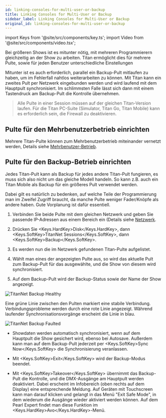 ```yaml
---
id: linking-consoles-for-multi-user-or-backup
title: Linking Consoles for Multi-User or Backup
sidebar_label: Linking Consoles for Multi-User or Backup
original_id: linking-consoles-for-multi-user-or-backup
---
```


import Keys from '@site/src/components/key.ts';
import Video from '@site/src/components/video.tsx';

Bei größeren Shows ist es mitunter nötig, mit mehreren Programmierern
gleichzeitig an der Show zu arbeiten. Titan ermöglicht dies für mehrere
Pulte, sowie für jeden Benutzer unterschiedliche Einstellungen

Mitunter ist es auch erforderlich, parallel ein Backup-Pult mitlaufen zu
haben, um im Fehlerfall nahtlos weiterarbeiten zu können. Mit Titan kann
ein zweites Pult per Netzwerk eingebunden werden und wird laufend mit
dem Hauptpult synchronisiert. Im schlimmsten Falle lässt sich dann mit
einem Tastendruck am Backup-Pult die Kontrolle übernehmen.

>	Alle Pulte in einer Session müssen auf der gleichen Titan-Version 
	laufen. Für die Titan PC-Suite (Simulator, Titan Go, Titan Mobile) 
	kann es erforderlich sein, die Firewall zu deaktivieren.

Pulte für den Mehrbenutzerbetrieb einrichten
--------------------------------------------

Mehrere Titan-Pulte können zum Mehrbenutzerbetrieb miteinander vernetzt
werden, Details siehe [Mehrbenutzer-Betrieb](../titan-basics/multi-user-operation.md).

Pulte für den Backup-Betrieb einrichten
---------------------------------------

Jedes Titan-Pult kann als Backup für jedes andere Titan-Pult fungieren,
es muss sich also nicht um das gleiche Modell handeln. So kann z.B. auch
ein Titan Mobile als Backup für ein größeres Pult verwendet werden.

Dabei gilt es natürlich zu bedenken, auf welche Teile der Programmierung
man im Zweifel Zugriff braucht, da manche Pulte weniger Fader/Knöpfe als
andere haben. Gute Vorplanung ist dafür essentiell.

1.	Verbinden Sie beide Pulte mit dem gleichen Netzwerk und geben Sie
    passende IP-Adressen aus einem Bereich ein (Details siehe [Netzwerk](../networking.md).

2.	Drücken Sie <Keys.HardKey>Disk</Keys.HardKey>, dann <Keys.SoftKey>TitanNet Sessions</Keys.SoftKey>, dann <Keys.SoftKey>Backup</Keys.SoftKey>.

3.	Es werden nun die im Netzwerk gefundenen Titan-Pulte aufgelistet.

4.  Wählt man eines der angezeigten Pulte aus, so wird das aktuelle Pult
    zum Backup-Pult für das ausgewählte, und die Show von diesem wird
    synchronisiert.

5.  Auf dem Backup-Pult wird der Backup-Status sowie der Name der Show
    angezeigt.

![TitanNet Backup Healthy](/docs/images/TitanNet-Backup-Healthy.png)

Eine grüne Linie zwischen den Pulten markiert eine stabile Verbindung.
Verbindungsprobleme werden durch eine rote Linie angezeigt. Während
laufender Synchronisationsvorgänge erscheint die Linie in blau.

![TitanNet Backup Faulted](/docs/images/TitanNet-Backup-Faulted.png)

-   Showdaten werden automatisch synchronisiert, wenn auf dem Hauptpult
    die Show gesichert wird, ebenso bei Autosave. Außerdem kann man auf
    dem Backup-Pult jederzeit per <Keys.SoftKey>Sync Now</Keys.SoftKey> die Synchronisierung
    veranlassen.

-   Mit <Keys.SoftKey>Exit</Keys.SoftKey> wird der Backup-Modus beendet.

-   Mit <Keys.SoftKey>Takeover</Keys.SoftKey> übernimmt das Backup-Pult die Kontrolle, und die
    DMX-Ausgänge am Hauptpult werden deaktiviert. Dabei erscheint im
    Infobereich (oben rechts auf dem Display) eine entsprechende
    Meldung. Auf Geräten mit Touchscreen kann man darauf klicken und
    gelangt in das Menü "Exit Safe Mode", in dem wiederum die Ausgänge
    wieder aktiviert werden können. Auf dem Pearl Expert findet man
    diese Funktion im <Keys.HardKey>Avo</Keys.HardKey>-Menü.
